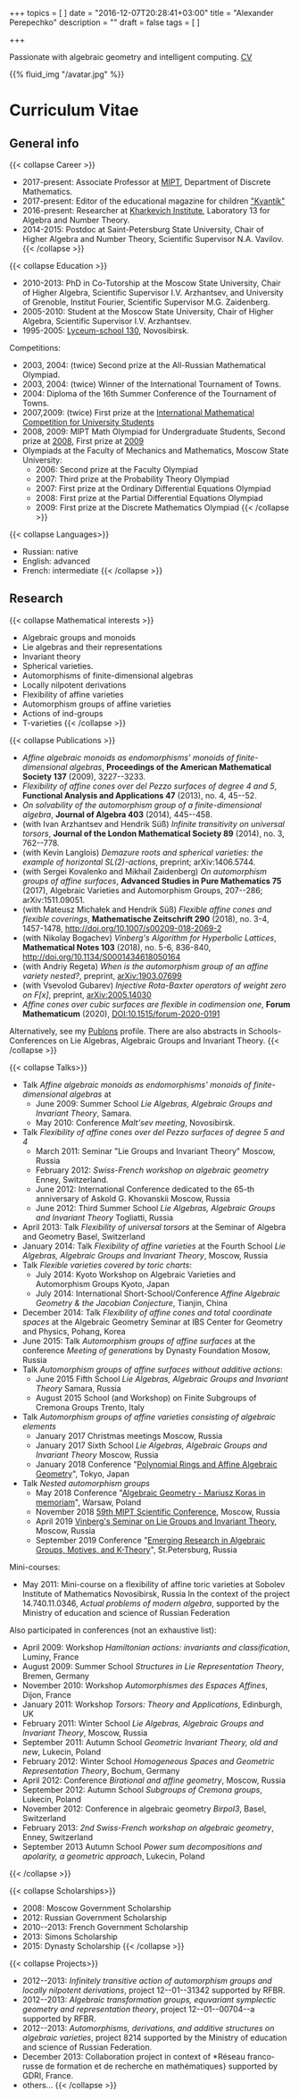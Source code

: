 +++
topics = [
]
date = "2016-12-07T20:28:41+03:00"
title = "Alexander Perepechko"
description = ""
draft = false
tags = [
]

+++

Passionate with algebraic geometry and intelligent computing.
[CV](/CV.pdf)

<!---
My research information is available here:
<http://www.researchgate.net/profile/Alexander_Perepechko>

Yours, Alexander.
-->


{{% fluid_img "/avatar.jpg" %}}


# Curriculum Vitae

## General info

{{< collapse Career  >}}
- 2017-present: Associate Professor at [MIPT](http://mipt.ru), Department of Discrete Mathematics.
- 2017-present: Editor of the educational magazine for children ["Kvantik"](http://kvantik.com/)
- 2016-present: Researcher at [Kharkevich Institute](http://iitp.ru), Laboratory 13 for Algebra and Number Theory.
- 2014-2015: Postdoc at Saint-Petersburg State University, Chair of Higher Algebra and Number Theory, Scientific Supervisor N.A. Vavilov.
{{< /collapse >}}


{{< collapse Education  >}}
- 2010-2013: PhD in Co-Tutorship at the Moscow State University, Chair of Higher Algebra, Scientific Supervisor I.V. Arzhantsev, and University of Grenoble, Institut Fourier, Scientific Supervisor M.G. Zaidenberg.
- 2005-2010: Student at the Moscow State University, Chair of Higher Algebra, Scientific Supervisor I.V. Arzhantsev.
- 1995-2005: [Lyceum-school 130](http://www-eng.sch130.nsc.ru/), Novosibirsk.

Competitions:

- 2003, 2004: (twice) Second prize at the All-Russian Mathematical Olympiad.
- 2003, 2004: (twice) Winner of the International Tournament of Towns.
- 2004: Diploma of the 16th Summer Conference of the Tournament of Towns.
- 2007,2009: (twice) First prize at the [International Mathematical Competition for University Students](http://www.imc-math.org/)
- 2008, 2009: MIPT Math Olympiad for Undergraduate Students, Second prize at [2008](http://math.mipt.ru/olymp/so2008/), First prize at [2009](http://math.mipt.ru/olymp/2009/)
- Olympiads at the Faculty of Mechanics and Mathematics, Moscow State University:
  - 2006: Second prize at the Faculty Olympiad
  - 2007: Third prize at the Probability Theory Olympiad
  - 2007: First prize at the Ordinary Differential Equations Olympiad
  - 2008: First prize at the Partial Differential Equations Olympiad
  - 2009: First prize at the Discrete Mathematics Olympiad
{{< /collapse >}}

{{< collapse Languages>}}
- Russian: native
- English: advanced
- French: intermediate
{{< /collapse >}}

## Research

{{< collapse Mathematical interests  >}}
- Algebraic groups and monoids
- Lie algebras and their representations
- Invariant theory
- Spherical varieties.
- Automorphisms of finite-dimensional algebras
- Locally nilpotent derivations
- Flexibility of affine varieties
- Automorphism groups of affine varieties
- Actions of ind-groups
- T-varieties
{{< /collapse >}}


{{< collapse Publications  >}}
- *Affine algebraic monoids as endomorphisms' monoids of finite-dimensional algebras*, **Proceedings of the American Mathematical Society 137** (2009), 3227--3233.
- *Flexibility of affine cones over del Pezzo surfaces of degree 4 and 5*, **Functional Analysis and Applications 47** (2013), no. 4, 45--52.
- *On solvability of the automorphism group of a finite-dimensional algebra*, **Journal of Algebra 403**  (2014), 445--458.
- (with Ivan Arzhantsev and Hendrik Süß) *Infinite transitivity on universal torsors*, **Journal of the London Mathematical Society 89** (2014), no. 3, 762--778.
- (with Kevin Langlois) *Demazure roots and spherical varieties: the example of horizontal SL(2)-actions*, preprint; arXiv:1406.5744.
- (with Sergei Kovalenko and Mikhail Zaidenberg) *On automorphism groups of affine surfaces*, **Advanced Studies in Pure Mathematics 75** (2017), Algebraic Varieties and Automorphism Groups, 207--286; arXiv:1511.09051.
- (with Mateusz Michałek and Hendrik Süß) *Flexible affine cones and flexible coverings*, **Mathematische Zeitschrift 290** (2018), no. 3-4, 1457-1478, http://doi.org/10.1007/s00209-018-2069-2
- (with Nikolay Bogachev) *Vinberg's Algorithm for Hyperbolic Lattices*, **Mathematical Notes 103** (2018), no. 5-6, 836-840, http://doi.org/10.1134/S0001434618050164
- (with Andriy Regeta) *When is the automorphism group of an affine variety nested?*, preprint, [arXiv:1903.07699](https://arxiv.org/abs/1903.07699)
- (with Vsevolod Gubarev) *Injective Rota-Baxter operators of weight zero on F[x]*, preprint, [arXiv:2005.14030](https://arxiv.org/abs/2005.14030) 
- *Affine cones over cubic surfaces are flexible in codimension one*, **Forum Mathematicum** (2020),  [DOI:10.1515/forum-2020-0191](https://doi.org/10.1515/forum-2020-0191)

Alternatively, see my [Publons](https://publons.com/researcher/2939252/alexander-perepechko/) profile.
There are also abstracts in Schools-Conferences on Lie Algebras, Algebraic Groups and Invariant Theory.
{{< /collapse >}}



{{< collapse Talks>}}
- Talk *Affine algebraic monoids as endomorphisms' monoids of finite-dimensional algebras* at
  - June 2009: Summer School *Lie Algebras, Algebraic Groups and Invariant Theory*, Samara.
  - May 2010: Conference *Malt'sev meeting*, Novosibirsk.
- Talk *Flexibility of affine cones over del Pezzo surfaces of degree 5 and 4*
  - March 2011: Seminar "Lie Groups and Invariant Theory" Moscow, Russia
  - February 2012: *Swiss-French workshop on algebraic geometry* Enney, Switzerland.
  - June 2012: International Conference dedicated to the 65-th anniversary of Askold G. Khovanskii Moscow, Russia
  - June 2012: Third Summer School *Lie Algebras, Algebraic Groups and Invariant Theory* Togliatti, Russia
- April 2013: Talk *Flexibility of universal torsors* at the Seminar of Algebra and Geometry Basel, Switzerland
- January 2014: Talk *Flexibility of affine varieties* at the Fourth School *Lie Algebras, Algebraic Groups and Invariant Theory*, Moscow, Russia 
- Talk *Flexible varieties covered by toric charts*:
  - July 2014: Kyoto Workshop on Algebraic Varieties and Automorphism Groups Kyoto, Japan 
  - July 2014: International Short-School/Conference *Affine Algebraic Geometry & the Jacobian Conjecture*, Tianjin, China
- December 2014: Talk *Flexibility of affine cones and total coordinate spaces* at the Algebraic Geometry Seminar at IBS Center for Geometry and Physics, Pohang, Korea
- June 2015: Talk *Automorphism groups of affine surfaces* at the conference  *Meeting of generations* by Dynasty Foundation Mosow, Russia 
- Talk *Automorphism groups of affine surfaces without additive actions*:
  - June 2015 Fifth School *Lie Algebras, Algebraic Groups and Invariant Theory* Samara, Russia 
  - August 2015 School (and Workshop) on Finite Subgroups of Cremona Groups Trento, Italy 
- Talk *Automorphism groups of affine varieties consisting of algebraic elements*
  - January 2017 Christmas meetings Moscow, Russia 
  - January 2017 Sixth School *Lie Algebras, Algebraic Groups and Invariant Theory* Moscow, Russia
  - January 2018 Conference "[Polynomial Rings and Affine Algebraic Geometry](https://sites.google.com/view/praag-2018/home)", Tokyo, Japan
- Talk *Nested automorphism groups*
  - May 2018 Conference "[Algebraic Geometry - Mariusz Koras in memoriam](https://www.impan.pl/en/activities/banach-center/conferences/18-koras-conference)", Warsaw, Poland
  - November 2018 [59th MIPT Scientific Conference](https://mipt.ru/english/events/59th-mipt-scientific-conference), Moscow, Russia
  - April 2019 [Vinberg's Seminar on Lie Groups and Invariant Theory](http://halgebra.math.msu.su/Lie/), Moscow, Russia
  - September 2019 Conference "[Emerging Research in  Algebraic Groups, Motives, and K-Theory](https://sites.google.com/view/agmspb2019/events/emerging-research)", St.Petersburg, Russia



Mini-courses:

- May 2011: Mini-course on a flexibility of affine toric varieties at Sobolev Institute of Mathematics Novosibirsk, Russia In the context of the project 14.740.11.0346, *Actual problems of modern algebra*, supported by the Ministry of education and science of Russian Federation

Also participated in conferences (not an exhaustive list):

- April 2009: Workshop *Hamiltonian actions: invariants and classification*, Luminy, France
- August 2009: Summer School *Structures in Lie Representation Theory*, Bremen, Germany
- November 2010: Workshop *Automorphismes des Espaces Affines*, Dijon, France
- January 2011: Workshop *Torsors: Theory and Applications*, Edinburgh, UK
- February 2011: Winter School *Lie Algebras, Algebraic Groups and Invariant Theory*, Moscow, Russia
- September 2011: Autumn School *Geometric Invariant Theory, old and new*, Lukecin, Poland
- February 2012: Winter School *Homogeneous Spaces and Geometric Representation Theory*, Bochum, Germany
- April 2012: Conference *Birational and affine geometry*, Moscow, Russia
-  September 2012: Autumn School *Subgroups of Cremona groups*, Lukecin, Poland
- November 2012: Conference in algebraic geometry *Birpol3*, Basel, Switzerland
- February 2013: *2nd Swiss-French workshop on algebraic geometry*, Enney, Switzerland
-  September 2013 Autumn School *Power sum decompositions and apolarity, a geometric approach*, Lukecin, Poland

{{< /collapse >}}









{{< collapse Scholarships>}}
- 2008: Moscow Government Scholarship
- 2012: Russian Government Scholarship
- 2010--2013: French Government Scholarship
- 2013: Simons Scholarship
- 2015: Dynasty Scholarship
{{< /collapse >}}



{{< collapse Projects>}}
- 2012--2013: *Infinitely transitive action of automorphism groups and locally nilpotent derivations*, project 12--01--31342 supported by RFBR.
- 2012--2013: *Algebraic transformation groups, equvariant symplectic geometry and representation theory*, project  12--01--00704--a supported by RFBR.
- 2012--2013: *Automorphisms, derivations, and additive structures on algebraic varieties*, project 8214 supported by the Ministry of education and science of Russian Federation.
- December 2013: Collaboration project in context of *Réseau franco-russe de formation et de recherche en mathématiques}  supported by GDRI, France.
- others...
{{< /collapse >}}


<!--
## Programming and stuff
{{< collapse >}}

{{< /collapse >}}




{{< collapse >}}

{{< /collapse >}}
-->